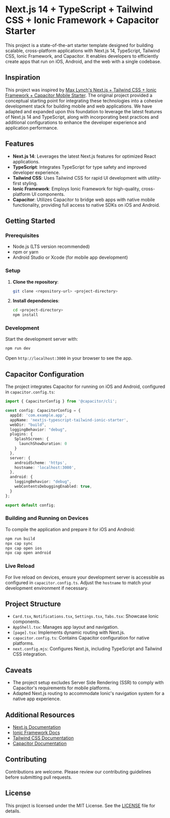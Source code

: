 # Next.js 14 + TypeScript + Tailwind CSS + Ionic Framework + Capacitor Starter

This project is a state-of-the-art starter template designed for building scalable, cross-platform applications with Next.js 14, TypeScript, Tailwind CSS, Ionic Framework, and Capacitor. It enables developers to efficiently create apps that run on iOS, Android, and the web with a single codebase.

## Inspiration

This project was inspired by [Max Lynch's Next.js + Tailwind CSS + Ionic Framework + Capacitor Mobile Starter](https://github.com/mlynch/nextjs-tailwind-ionic-capacitor-starter). The original project provided a conceptual starting point for integrating these technologies into a cohesive development stack for building mobile and web applications. We have adapted and expanded upon this foundation to leverage the latest features of Next.js 14 and TypeScript, along with incorporating best practices and additional configurations to enhance the developer experience and application performance.

## Features

- **Next.js 14**: Leverages the latest Next.js features for optimized React applications.
- **TypeScript**: Integrates TypeScript for type safety and improved developer experience.
- **Tailwind CSS**: Uses Tailwind CSS for rapid UI development with utility-first styling.
- **Ionic Framework**: Employs Ionic Framework for high-quality, cross-platform UI components.
- **Capacitor**: Utilizes Capacitor to bridge web apps with native mobile functionality, providing full access to native SDKs on iOS and Android.

## Getting Started

### Prerequisites

- Node.js (LTS version recommended)
- npm or yarn
- Android Studio or Xcode (for mobile app development)

### Setup

1. **Clone the repository**:
    ```bash
    git clone <repository-url> <project-directory>
    ```

2. **Install dependencies**:
    ```bash
    cd <project-directory>
    npm install
    ```

### Development

Start the development server with:

```bash
npm run dev
```

Open `http://localhost:3000` in your browser to see the app.

## Capacitor Configuration

The project integrates Capacitor for running on iOS and Android, configured in `capacitor.config.ts`:

```typescript
import { CapacitorConfig } from '@capacitor/cli';

const config: CapacitorConfig = {
  appId: 'com.example.app',
  appName: 'nextjs-typescript-tailwind-ionic-starter',
  webDir: "build",
  loggingBehavior: "debug",
  plugins: {
    SplashScreen: {
      launchShowDuration: 0
    }
  },
  server: {
    androidScheme: 'https',
    hostname: 'localhost:3000',
  },
  android: {
    loggingBehavior: "debug",
    webContentsDebuggingEnabled: true,
  }
};

export default config;
```

### Building and Running on Devices

To compile the application and prepare it for iOS and Android:

```bash
npm run build
npx cap sync
npx cap open ios
npx cap open android
```

### Live Reload

For live reload on devices, ensure your development server is accessible as configured in `capacitor.config.ts`. Adjust the `hostname` to match your development environment if necessary.

## Project Structure

- `Card.tsx`, `Notifications.tsx`, `Settings.tsx`, `Tabs.tsx`: Showcase Ionic components.
- `AppShell.tsx`: Manages app layout and navigation.
- `[page].tsx`: Implements dynamic routing with Next.js.
- `capacitor.config.ts`: Contains Capacitor configuration for native platforms.
- `next.config.mjs`: Configures Next.js, including TypeScript and Tailwind CSS integration.

## Caveats

- The project setup excludes Server Side Rendering (SSR) to comply with Capacitor's requirements for mobile platforms.
- Adapted Next.js routing to accommodate Ionic's navigation system for a native app experience.

## Additional Resources

- [Next.js Documentation](https://nextjs.org/docs)
- [Ionic Framework Docs](https://ionicframework.com/docs)
- [Tailwind CSS Documentation](https://tailwindcss.com/docs)
- [Capacitor Documentation](https://capacitorjs.com/docs)

## Contributing

Contributions are welcome. Please review our contributing guidelines before submitting pull requests.

## License

This project is licensed under the MIT License. See the [LICENSE](LICENSE) file for details.
